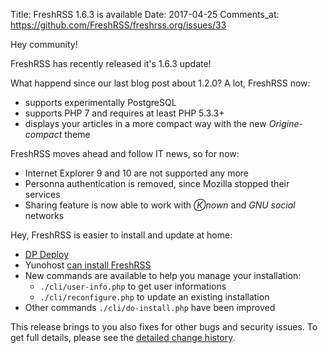 Title: FreshRSS 1.6.3 is available
Date: 2017-04-25
Comments_at: https://github.com/FreshRSS/freshrss.org/issues/33

Hey community!

FreshRSS has recently released it's 1.6.3 update!

What happend since our last blog post about 1.2.0?
A lot, FreshRSS now:

* supports experimentally PostgreSQL
* supports PHP 7 and requires at least PHP 5.3.3+
* displays your articles in a more compact way with the new _Origine-compact_ theme

FreshRSS moves ahead and follow IT news, so for now:

* Internet Explorer 9 and 10 are not supported any more
* Personna authentication is removed, since Mozilla stopped their services
* Sharing feature is now able to work with _Ⓚnown_ and _GNU social_ networks

Hey, FreshRSS is easier to install and update at home:

* [DP Deploy](https://dfabric.github.io/DPlatform-ShellCore)
* Yunohost [can install FreshRSS](https://github.com/YunoHost-Apps/freshrss_ynh)
* New commands are available to help you manage your installation:
    * `./cli/user-info.php` to get user informations
    * `./cli/reconfigure.php` to update an existing installation
* Other commands `./cli/do-install.php` have been improved

This release brings to you also fixes for other bugs and security issues.
To get full details, please see the [detailed change history](https://github.com/FreshRSS/FreshRSS/blob/master/CHANGELOG.md).


